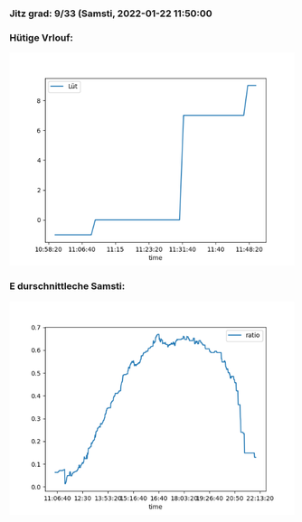 ### Jitz grad: 9/33 (Samsti, 2022-01-22 11:50:00

### Hütige Vrlouf:
![Graph](Today.png)

### E durschnittleche Samsti:
![Graph](Samsti.png)